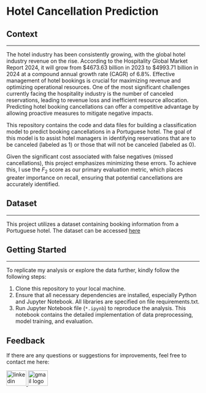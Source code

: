 # Hotel Cancellation Prediction

## Context
---
The hotel industry has been consistently growing, with the global hotel industry revenue on the rise. According to the Hospitality Global Market Report 2024, it will grow from $4673.63 billion in 2023 to $4993.71 billion in 2024 at a compound annual growth rate (CAGR) of 6.8%. Effective management of hotel bookings is crucial for maximizing revenue and optimizing operational resources. One of the most significant challenges currently facing the hospitality industry is the number of canceled reservations, leading to revenue loss and inefficient resource allocation. Predicting hotel booking cancellations can offer a competitive advantage by allowing proactive measures to mitigate negative impacts. 

This repository contains the code and data files for building a classification model to predict booking cancellations in a Portuguese hotel. The goal of this model is to assist hotel managers in identifying reservations that are to be canceled (labeled as 1) or those that will not be canceled (labeled as 0).

Given the significant cost associated with false negatives (missed cancellations), this project emphasizes minimizing these errors. To achieve this, I use the $F_2$ score as our primary evaluation metric, which places greater importance on recall, ensuring that potential cancellations are accurately identified.

## Dataset 
---
This project utilizes a dataset containing booking information from a Portuguese hotel. The dataset can be accessed [here](data_hotel_booking_demand.csv)

## Getting Started
---

To replicate my analysis or explore the data further, kindly follow the following steps:
1. Clone this repository to your local machine.
2. Ensure that all necessary dependencies are installed, especially Python and Jupyter Notebook. All libraries are specified on file requirements.txt.
3. Run Jupyter Notebook file (`*.ipynb`) to reproduce the analysis. This notebook contains the detailed implementation of data preprocessing, model training, and evaluation.

## Feedback
If there are any questions or suggestions for improvements, feel free to contact me here:

<a href="https://www.linkedin.com/in/friskahermalia/" target="_blank">
    <img src="https://raw.githubusercontent.com/maurodesouza/profile-readme-generator/master/src/assets/icons/social/linkedin/default.svg" width="52" height="40" alt="linkedin logo"/>
  </a>
<a href="mailto:friskahermalia1@gmail.com" target="_blank">
    <img src="https://raw.githubusercontent.com/maurodesouza/profile-readme-generator/master/src/assets/icons/social/gmail/default.svg"  width="52" height="40" alt="gmail logo"/>
  </a>
